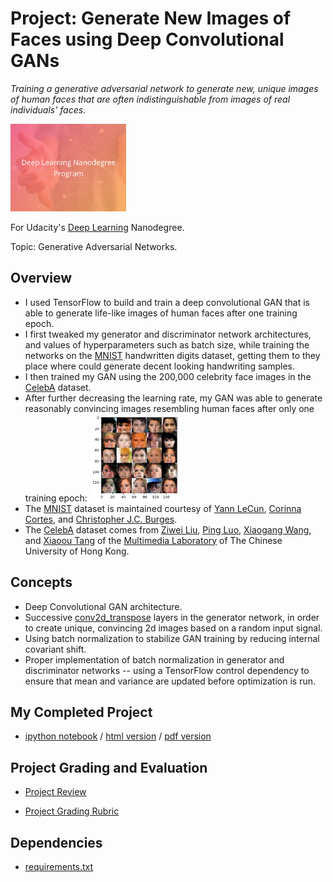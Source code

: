 # Project: Generate New Images of Faces using Deep Convolutional GANs
*Training a generative adversarial network to generate new, unique images of human faces that are often indistinguishable from images of real individuals' faces.*

<img src="https://github.com/jamesdellinger/deep_learning_nanodegree_face_image_generation_project/blob/master/dlndlogo.png" height="140">

For Udacity's [Deep Learning](https://www.udacity.com/course/deep-learning-nanodegree--nd101) Nanodegree.

Topic: Generative Adversarial Networks.

## Overview
* I used TensorFlow to build and train a deep convolutional GAN that is able to generate life-like images of human faces after one training epoch.
* I first tweaked my generator and discriminator network architectures, and values of hyperparameters such as batch size, while training the networks on the [MNIST](http://yann.lecun.com/exdb/mnist) handwritten digits dataset, getting them to they place where could generate decent looking handwriting samples.
* I then trained my GAN using the 200,000 celebrity face images in the [CelebA](http://mmlab.ie.cuhk.edu.hk/projects/CelebA.html) dataset.
* After further decreasing the learning rate, my GAN was able to generate reasonably convincing images resembling human faces after only one training epoch:
  <img src="https://github.com/jamesdellinger/deep_learning_nanodegree_face_image_generation_project/blob/master/generated_faces.png" height="140">
* The [MNIST](http://yann.lecun.com/exdb/mnist) dataset is maintained courtesy of [Yann LeCun](http://yann.lecun.com), [Corinna Cortes](http://homepage.mac.com/corinnacortes), and [Christopher J.C. Burges](http://research.microsoft.com/en-us/people/cburges).
* The [CelebA](http://mmlab.ie.cuhk.edu.hk/projects/CelebA.html) dataset comes from [Ziwei Liu](http://personal.ie.cuhk.edu.hk/~lz013), [Ping Luo](http://personal.ie.cuhk.edu.hk/~pluo), [Xiaogang Wang](http://www.ee.cuhk.edu.hk/~xgwang), and [Xiaoou Tang](http://www.ie.cuhk.edu.hk/people/xotang.shtml) of the [Multimedia Laboratory](http://mmlab.ie.cuhk.edu.hk) of The Chinese University of Hong Kong.

## Concepts
* Deep Convolutional GAN architecture.
* Successive [conv2d_transpose](https://www.tensorflow.org/api_docs/python/tf/layers/conv2d_transpose) layers in the generator network, in order to create unique, convincing 2d images based on a random input signal.
* Using batch normalization to stabilize GAN training by reducing internal covariant shift.
* Proper implementation of batch normalization in generator and discriminator networks -- using a TensorFlow control dependency to ensure that mean and variance are updated before optimization is run.

## My Completed Project
* [ipython notebook](https://github.com/jamesdellinger/deep_learning_nanodegree_face_image_generation_project/blob/master/dlnd_face_generation.ipynb) / [html version](https://github.com/jamesdellinger/deep_learning_nanodegree_face_image_generation_project/blob/master/dlnd_face_generation.html) / [pdf version](https://github.com/jamesdellinger/deep_learning_nanodegree_face_image_generation_project/blob/master/dlnd_face_generation.pdf)

## Project Grading and Evaluation
* [Project Review](https://github.com/jamesdellinger/deep_learning_nanodegree_face_image_generation_project/blob/master/face_image_generation_project_review.pdf)

* [Project Grading Rubric](https://github.com/jamesdellinger/deep_learning_nanodegree_face_image_generation_project/blob/master/face_image_generation_project_grading_rubric.pdf)

## Dependencies
* [requirements.txt](https://github.com/jamesdellinger/deep_learning_nanodegree_face_image_generation_project/blob/master/requirements.txt)
